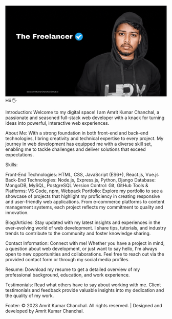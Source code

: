 ![Demo CountPages alpha](Github.gif)
Hii 🖐

Introduction:
Welcome to my digital space! I am Amrit Kumar Chanchal, a passionate and seasoned full-stack web developer with a knack for turning ideas into powerful, interactive web experiences.

About Me:
With a strong foundation in both front-end and back-end technologies, I bring creativity and technical expertise to every project. My journey in web development has equipped me with a diverse skill set, enabling me to tackle challenges and deliver solutions that exceed expectations.

Skills:

Front-End Technologies: HTML, CSS, JavaScript (ES6+), React.js, Vue.js
Back-End Technologies: Node.js, Express.js, Python, Django
Database: MongoDB, MySQL, PostgreSQL
Version Control: Git, GitHub
Tools & Platforms: VS Code, npm, Webpack
Portfolio:
Explore my portfolio to see a showcase of projects that highlight my proficiency in creating responsive and user-friendly web applications. From e-commerce platforms to content management systems, each project reflects my commitment to quality and innovation.

Blog/Articles:
Stay updated with my latest insights and experiences in the ever-evolving world of web development. I share tips, tutorials, and industry trends to contribute to the community and foster knowledge sharing.

Contact Information:
Connect with me! Whether you have a project in mind, a question about web development, or just want to say hello, I'm always open to new opportunities and collaborations. Feel free to reach out via the provided contact form or through my social media profiles.

Resume:
Download my resume to get a detailed overview of my professional background, education, and work experience.

Testimonials:
Read what others have to say about working with me. Client testimonials and feedback provide valuable insights into my dedication and the quality of my work.

Footer:
© 2023 Amrit Kumar Chanchal. All rights reserved. | Designed and developed by Amrit Kumar Chanchal.
